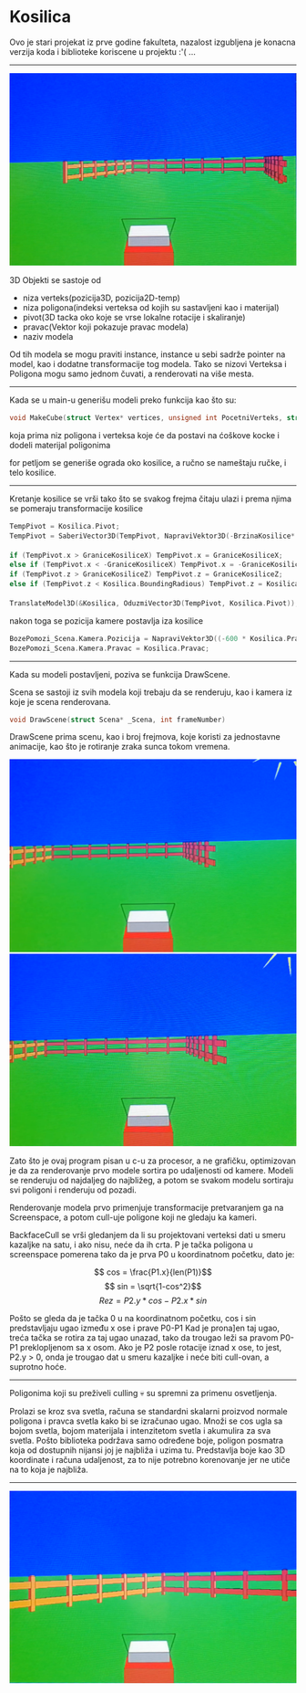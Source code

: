 # Kosilica
Ovo je stari projekat iz prve godine fakulteta, nazalost izgubljena je konacna verzija koda i biblioteke koriscene u projektu :'( ...

---

![](screenshot2.png)

3D Objekti se sastoje od 
- niza verteks(pozicija3D, pozicija2D-temp)
- niza poligona(indeksi verteksa od kojih su sastavljeni kao i materijal)
- pivot(3D tacka oko koje se vrse lokalne rotacije i skaliranje)
- pravac(Vektor koji pokazuje pravac modela)
- naziv modela

Od tih modela se mogu praviti instance, instance u sebi sadrže pointer na model, kao i dodatne transformacije tog modela. Tako se nizovi Verteksa i Poligona mogu samo jednom čuvati, a renderovati na više mesta.

---

Kada se u main-u generišu modeli preko funkcija kao što su:

```c
void MakeCube(struct Vertex* vertices, unsigned int PocetniVerteks, struct QuadPoly* QuadPolygons, unsigned int PocetniQuadPoly, int x, int y, int z, struct Material* _Materijal)
```
koja prima niz poligona i verteksa koje će da postavi na ćoškove kocke i dodeli materijal poligonima

for petljom se generiše ograda oko kosilice, a ručno se nameštaju ručke, i telo kosilice.

---

Kretanje kosilice se vrši tako što se svakog frejma čitaju ulazi i prema njima se pomeraju transformacije kosilice

```c
TempPivot = Kosilica.Pivot;
TempPivot = SaberiVector3D(TempPivot, NapraviVektor3D(-BrzinaKosilice* Kosilica.Pravac.x, -BrzinaKosilice* Kosilica.Pravac.y, -BrzinaKosilice* Kosilica.Pravac.z));

if (TempPivot.x > GraniceKosiliceX) TempPivot.x = GraniceKosiliceX;
else if (TempPivot.x < -GraniceKosiliceX) TempPivot.x = -GraniceKosiliceX;
if (TempPivot.z > GraniceKosiliceZ) TempPivot.z = GraniceKosiliceZ;
else if (TempPivot.z < Kosilica.BoundingRadious) TempPivot.z = Kosilica.BoundingRadious;

TranslateModel3D(&Kosilica, OduzmiVector3D(TempPivot, Kosilica.Pivot));
```

nakon toga se pozicija kamere postavlja iza kosilice

```c
BozePomozi_Scena.Kamera.Pozicija = NapraviVektor3D((-600 * Kosilica.Pravac.x) + Kosilica.Pivot.x, 200, (-600 * Kosilica.Pravac.z) + Kosilica.Pivot.z);
BozePomozi_Scena.Kamera.Pravac = Kosilica.Pravac;
```

---

Kada su modeli postavljeni, poziva se funkcija DrawScene. 

Scena se sastoji iz svih modela koji trebaju da se renderuju, kao i kamera iz koje je scena renderovana.
```c
void DrawScene(struct Scena* _Scena, int frameNumber)
```
DrawScene prima scenu, kao i broj frejmova, koje koristi za jednostavne animacije, kao što je rotiranje zraka sunca tokom vremena.

![](sunce2.png)
![](sunce1.png)


Zato što je ovaj program pisan u c-u za procesor, a ne grafičku, optimizovan je da za renderovanje prvo modele sortira po udaljenosti od kamere. Modeli se renderuju od najdaljeg do najbližeg, a potom se svakom modelu sortiraju svi poligoni i renderuju od pozadi. 

Renderovanje modela prvo primenjuje transformacije pretvaranjem ga na Screenspace, a potom cull-uje poligone koji ne gledaju ka kameri.

BackfaceCull se vrši gledanjem da li su projektovani verteksi dati u smeru kazaljke na satu, i ako nisu, neće da ih crta. P je tačka poligona u screenspace pomerena tako da je prva P0 u koordinatnom početku, dato je:

$$ cos = \frac{P1.x}{len(P1)}$$
$$ sin = \sqrt{1-cos^2}$$
$$ Rez = P2.y*cos - P2.x*sin$$

Pošto se gleda da je tačka 0 u na koordinatnom početku, cos i sin predstavljaju ugao između x ose i prave P0-P1
Kad je prona]en taj ugao, treća tačka se rotira za taj ugao unazad, tako da trougao leži sa pravom P0-P1 preklopljenom sa x osom. Ako je P2 posle rotacije iznad x ose, to jest, P2.y > 0, onda je trougao dat u smeru kazaljke i neće biti cull-ovan, a suprotno hoće.

---

Poligonima koji su preživeli culling :skull: su spremni za primenu osvetljenja. 

Prolazi se kroz sva svetla, računa se standardni skalarni proizvod normale poligona i pravca svetla kako bi se izračunao ugao. Množi se cos ugla sa bojom svetla, bojom materijala i intenzitetom svetla i akumulira za sva svetla. Pošto biblioteka podržava samo određene boje, poligon posmatra koja od dostupnih nijansi joj je najbliža i uzima tu. Predstavlja boje kao 3D koordinate i računa udaljenost, za to nije potrebno korenovanje jer ne utiče na to koja je najbliža.

---

![](screenshot1.png)